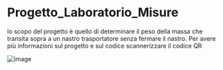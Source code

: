 # Progetto_Laboratorio_Misure
lo scopo del progetto è quello di determinare il peso della massa che transita sopra a un nastro trasportatore senza fermare il nastro.
Per avere più informazioni sul progetto e sul codice scannerizzare il codice QR

![image](https://user-images.githubusercontent.com/49036361/153436654-dd001aff-e8d1-47e7-9933-15f0ee7914e0.png)

